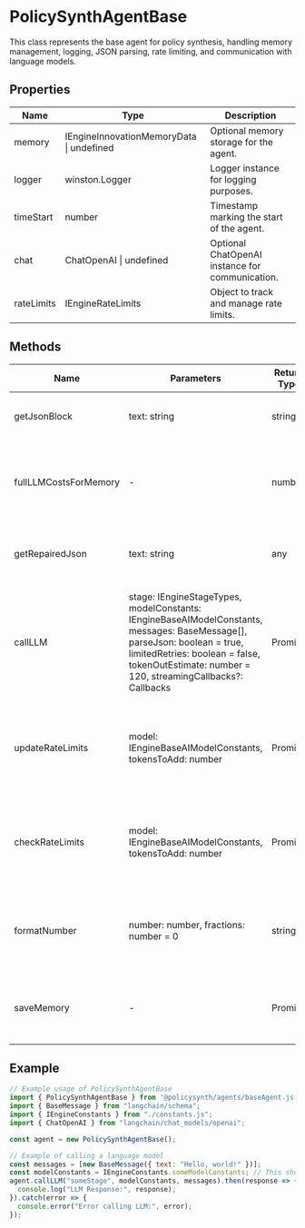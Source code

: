 # PolicySynthAgentBase

This class represents the base agent for policy synthesis, handling memory management, logging, JSON parsing, rate limiting, and communication with language models.

## Properties

| Name         | Type                                            | Description                                      |
|--------------|-------------------------------------------------|--------------------------------------------------|
| memory       | IEngineInnovationMemoryData \| undefined       | Optional memory storage for the agent.           |
| logger       | winston.Logger                                  | Logger instance for logging purposes.            |
| timeStart    | number                                          | Timestamp marking the start of the agent.        |
| chat         | ChatOpenAI \| undefined                         | Optional ChatOpenAI instance for communication.  |
| rateLimits   | IEngineRateLimits                               | Object to track and manage rate limits.          |

## Methods

| Name              | Parameters                                                                                                                                                                                                 | Return Type            | Description                                                                                   |
|-------------------|------------------------------------------------------------------------------------------------------------------------------------------------------------------------------------------------------------|------------------------|-----------------------------------------------------------------------------------------------|
| getJsonBlock      | text: string                                                                                                                                                                                               | string                 | Extracts a JSON block from a given text.                                                     |
| fullLLMCostsForMemory | -                                                                                                                                                                                                          | number                 | Calculates the total LLM costs for memory based on tokens in and out.                        |
| getRepairedJson   | text: string                                                                                                                                                                                               | any                    | Attempts to repair and parse a given JSON string.                                            |
| callLLM           | stage: IEngineStageTypes, modelConstants: IEngineBaseAIModelConstants, messages: BaseMessage[], parseJson: boolean = true, limitedRetries: boolean = false, tokenOutEstimate: number = 120, streamingCallbacks?: Callbacks | Promise<any>           | Calls the language model and handles retries, rate limiting, and optional JSON parsing.      |
| updateRateLimits  | model: IEngineBaseAIModelConstants, tokensToAdd: number                                                                                                                                                     | Promise<void>          | Updates the rate limits for a given model based on the tokens added.                         |
| checkRateLimits   | model: IEngineBaseAIModelConstants, tokensToAdd: number                                                                                                                                                     | Promise<void>          | Checks and enforces rate limits for a given model, potentially delaying execution.            |
| formatNumber      | number: number, fractions: number = 0                                                                                                                                                                       | string                 | Formats a number to a string with a specified number of fractional digits.                    |
| saveMemory        | -                                                                                                                                                                                                          | Promise<void>          | Saves the current state of the memory to a Redis instance.                                   |

## Example

```javascript
// Example usage of PolicySynthAgentBase
import { PolicySynthAgentBase } from '@policysynth/agents/baseAgent.js';
import { BaseMessage } from "langchain/schema";
import { IEngineConstants } from "./constants.js";
import { ChatOpenAI } from "langchain/chat_models/openai";

const agent = new PolicySynthAgentBase();

// Example of calling a language model
const messages = [new BaseMessage({ text: "Hello, world!" })];
const modelConstants = IEngineConstants.someModelConstants; // This should be defined according to your constants
agent.callLLM("someStage", modelConstants, messages).then(response => {
  console.log("LLM Response:", response);
}).catch(error => {
  console.error("Error calling LLM:", error);
});
```